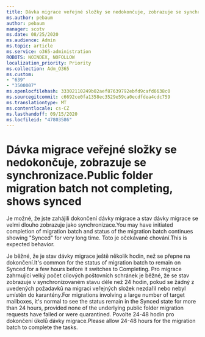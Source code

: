 ```yaml
---
title: Dávka migrace veřejné složky se nedokončuje, zobrazuje se synchronizace.
ms.author: pebaum
author: pebaum
manager: scotv
ms.date: 08/25/2020
ms.audience: Admin
ms.topic: article
ms.service: o365-administration
ROBOTS: NOINDEX, NOFOLLOW
localization_priority: Priority
ms.collection: Adm_O365
ms.custom:
- "639"
- "3500007"
ms.openlocfilehash: 33302110249b02aef87639792ebfd9cafd6638c0
ms.sourcegitcommit: c6692ce0fa1358ec3529e59ca0ecdfdea4cdc759
ms.translationtype: MT
ms.contentlocale: cs-CZ
ms.lasthandoff: 09/15/2020
ms.locfileid: "47803586"
---
```

# <a name="public-folder-migration-batch-not-completing-shows-synced"></a><span data-ttu-id="d3311-102">Dávka migrace veřejné složky se nedokončuje, zobrazuje se synchronizace.</span><span class="sxs-lookup"><span data-stu-id="d3311-102">Public folder migration batch not completing, shows synced</span></span>

<span data-ttu-id="d3311-103">Je možné, že jste zahájili dokončení dávky migrace a stav dávky migrace se velmi dlouho zobrazuje jako synchronizace.</span><span class="sxs-lookup"><span data-stu-id="d3311-103">You may have initiated completion of migration batch and status of the migration batch continues showing "Synced" for very long time.</span></span> <span data-ttu-id="d3311-104">Toto je očekávané chování.</span><span class="sxs-lookup"><span data-stu-id="d3311-104">This is expected behavior.</span></span>

<span data-ttu-id="d3311-105">Je běžné, že je stav dávky migrace ještě několik hodin, než se přepne na dokončení.</span><span class="sxs-lookup"><span data-stu-id="d3311-105">It's common for the status of migration batch to remain on Synced for a few hours before it switches to Completing.</span></span> <span data-ttu-id="d3311-106">Pro migrace zahrnující velký počet cílových poštovních schránek je běžné, že se stav zobrazuje v synchronizovaném stavu déle než 24 hodin, pokud se žádný z uvedených požadavků na migraci veřejných složek nezdařil nebo nebyl umístěn do karantény.</span><span class="sxs-lookup"><span data-stu-id="d3311-106">For migrations involving a large number of target mailboxes, it's normal to see the status remain in the Synced state for more than 24 hours, provided none of the underlying public folder migration requests have failed or were quarantined.</span></span> <span data-ttu-id="d3311-107">Povolte 24-48 hodin pro dokončení úkolů dávky migrace.</span><span class="sxs-lookup"><span data-stu-id="d3311-107">Please allow 24-48 hours for the migration batch to complete the tasks.</span></span>
